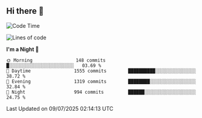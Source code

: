 ## Hi there 👋

<!--
**Wangmerlyn/Wangmerlyn** is a ✨ _special_ ✨ repository because its `README.md` (this file) appears on your GitHub profile.

Here are some ideas to get you started:

- 🔭 I’m currently working on ...
- 🌱 I’m currently learning ...
- 👯 I’m looking to collaborate on ...
- 🤔 I’m looking for help with ...
- 💬 Ask me about ...
- 📫 How to reach me: ...
- 😄 Pronouns: ...
- ⚡ Fun fact: ...
-->
<!--START_SECTION:waka-->
![Code Time](http://img.shields.io/badge/Code%20Time-409%20hrs%2017%20mins-blue)

![Lines of code](https://img.shields.io/badge/From%20Hello%20World%20I%27ve%20Written-20.1%20million%20lines%20of%20code-blue)

**I'm a Night 🦉** 

```text
🌞 Morning                148 commits         █░░░░░░░░░░░░░░░░░░░░░░░░   03.69 % 
🌆 Daytime                1555 commits        ██████████░░░░░░░░░░░░░░░   38.72 % 
🌃 Evening                1319 commits        ████████░░░░░░░░░░░░░░░░░   32.84 % 
🌙 Night                  994 commits         ██████░░░░░░░░░░░░░░░░░░░   24.75 % 
```



 Last Updated on 09/07/2025 02:14:13 UTC
<!--END_SECTION:waka-->
